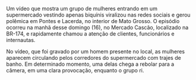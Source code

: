  Um vídeo que mostra um grupo de mulheres entrando em um supermercado vestindo apenas biquínis viralizou nas redes sociais e gerou polêmica em Pontes e Lacerda, no interior de Mato Grosso. O episódio ocorreu na manhã desse domingo (16), no Mercado Cascão, localizado na BR-174, e rapidamente chamou a atenção de clientes, funcionários e internautas.

No vídeo, que foi gravado por um homem presente no local, as mulheres aparecem circulando pelos corredores do supermercado com trajes de banho. Em determinado momento, uma delas chega a rebolar para a câmera, em uma clara provocação, enquanto o grupo ri.
